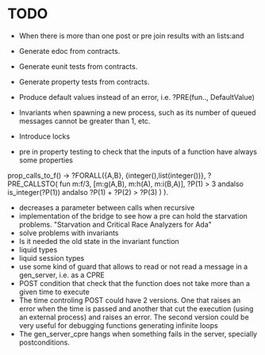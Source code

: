 # TODO
- When there is more than one post or pre join results with an lists:and
- Generate edoc from contracts.
- Generate eunit tests from contracts.
- Generate property tests from contracts.
- Produce default values instead of an error, i.e. ?PRE(fun.., DefaultValue)
- Invariants when spawning a new process, such as its number of queued messages cannot be greater than 1, etc.
- Introduce locks

- pre in property testing to check that the inputs of a function have always some properties

prop_calls_to_f() ->
    ?FORALL({A,B}, {integer(),list(integer())},
	    ?PRE_CALLSTO(
	    	fun m:f/3,
	    	[m:g(A,B), m:h(A), m:i(B,A)],
	    	?P(1) > 3 andalso is_integer(?P(1)) andalso ?P(1) + ?P(2) > ?P(3)
	    )
	).

- decreases  a parameter between calls when recursive
- implementation of the bridge to see how a pre can hold the starvation problems. "Starvation and Critical Race Analyzers for Ada"
- solve problems with invariants 
- Is it needed the old state in the invariant function
- liquid types
- liquid session types
- use some kind of guard that allows to read or not read a message in a gen_server, i.e. as a CPRE
- POST condition that check that the function does not take more than a given time to execute
- The time controling POST could have 2 versions. One that raises an error when the time is passed and another that cut the execution (using an external process) and raises an error. The second version could be very useful for debugging functions generating infinite loops 
- The gen_server_cpre hangs when something fails in the server, specially postconditions. 
